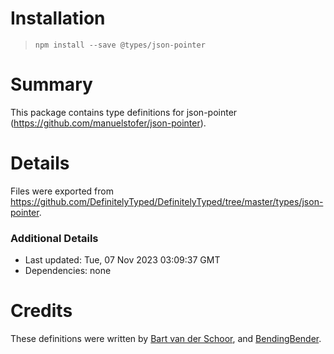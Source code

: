 # Installation
> `npm install --save @types/json-pointer`

# Summary
This package contains type definitions for json-pointer (https://github.com/manuelstofer/json-pointer).

# Details
Files were exported from https://github.com/DefinitelyTyped/DefinitelyTyped/tree/master/types/json-pointer.

### Additional Details
 * Last updated: Tue, 07 Nov 2023 03:09:37 GMT
 * Dependencies: none

# Credits
These definitions were written by [Bart van der Schoor](https://github.com/Bartvds), and [BendingBender](https://github.com/BendingBender).
